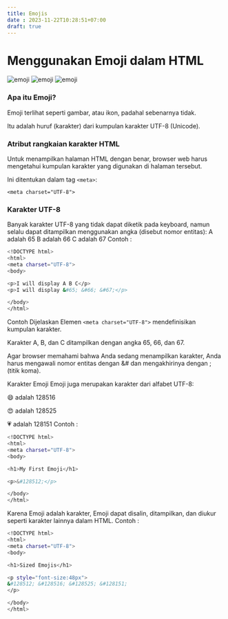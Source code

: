 ```yaml
---
title: Emojis
date : 2023-11-22T10:28:51+07:00
draft: true
---
```


# Menggunakan Emoji dalam HTML


![emoji](https://github.com/uin-unit/docs-html/blob/main/images/emoji1.png)
![emoji](https://github.com/uin-unit/docs-html/blob/main/images/emoji2.png)
![emoji](https://github.com/uin-unit/docs-html/blob/main/images/emoji3.png)


### Apa itu Emoji?

Emoji terlihat seperti gambar, atau ikon, padahal sebenarnya tidak.

Itu adalah huruf (karakter) dari kumpulan karakter UTF-8 (Unicode).

### Atribut rangkaian karakter HTML

Untuk menampilkan halaman HTML dengan benar, browser web harus mengetahui kumpulan karakter yang digunakan di halaman tersebut.

Ini ditentukan dalam tag `<meta>`:

`<meta charset="UTF-8">`

### Karakter UTF-8

Banyak karakter UTF-8 yang tidak dapat diketik pada keyboard, namun selalu dapat ditampilkan menggunakan angka (disebut nomor entitas):
A adalah 65
B adalah 66
C adalah 67
Contoh : 

```sh
<!DOCTYPE html>
<html>
<meta charset="UTF-8">
<body>

<p>I will display A B C</p>
<p>I will display &#65; &#66; &#67;</p>

</body>
</html>
```

Contoh Dijelaskan
Elemen `<meta charset="UTF-8">` mendefinisikan kumpulan karakter.

Karakter A, B, dan C ditampilkan dengan angka 65, 66, dan 67.

Agar browser memahami bahwa Anda sedang menampilkan karakter, Anda harus mengawali nomor entitas dengan &# dan mengakhirinya dengan ; (titik koma).


Karakter Emoji
Emoji juga merupakan karakter dari alfabet UTF-8:

😄 adalah 128516

😍 adalah 128525

💗 adalah 128151
Contoh : 
```sh
<!DOCTYPE html>
<html>
<meta charset="UTF-8">
<body>

<h1>My First Emoji</h1>

<p>&#128512;</p>

</body>
</html>
```
Karena Emoji adalah karakter, Emoji dapat disalin, ditampilkan, dan diukur seperti karakter lainnya dalam HTML.
Contoh : 
```sh
<!DOCTYPE html>
<html>
<meta charset="UTF-8">
<body>

<h1>Sized Emojis</h1>

<p style="font-size:48px">
&#128512; &#128516; &#128525; &#128151;
</p>

</body>
</html>
```
